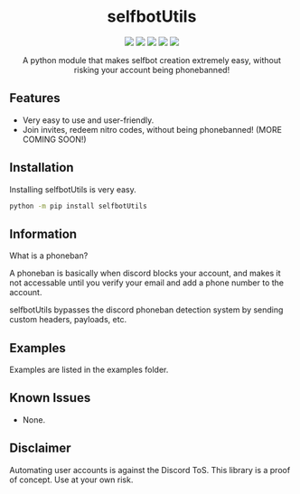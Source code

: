 <h1 align="center">selfbotUtils</h1>

<p align="center">
  <a href="https://codefactor.io/repository/github/adam757521/selfbotUtils/"><img src="https://img.shields.io/codefactor/grade/github/adam757521/selfbotUtils?style=flat-square" /></a>
  <a href="https://pepy.tech/project/selfbotUtils"><img src="https://img.shields.io/pypi/dm/selfbotUtils?color=green&style=flat-square" /></a>
  <a href="https://pypi.org/project/selfbotUtils/"><img src="https://img.shields.io/pypi/v/selfbotUtils?style=flat-square" /></a>
  <a href=""><img src="https://img.shields.io/pypi/l/selfbotUtils?style=flat-square" /></a>
  <a href="https://github.com/psf/black"><img src="https://img.shields.io/badge/code%20style-black-000000.svg?style=flat-square"></a>
</p>

<p align="center">
   A python module that makes selfbot creation extremely easy, without risking your account being phonebanned!
</p>

Features
-------------

- Very easy to use and user-friendly.
- Join invites, redeem nitro codes, without being phonebanned!
(MORE COMING SOON!)

Installation
--------------

Installing selfbotUtils is very easy.  

```sh
python -m pip install selfbotUtils
```

Information
-----------
What is a phoneban?

A phoneban is basically when discord blocks your account, and makes it not accessable until you verify your email and add a phone number to the account.

selfbotUtils bypasses the discord phoneban detection system by sending custom headers, payloads, etc.

Examples
--------------

Examples are listed in the examples folder.

Known Issues
--------------

- None.

Disclaimer
----------

Automating user accounts is against the Discord ToS. This library is a proof of concept. Use at your own risk.
